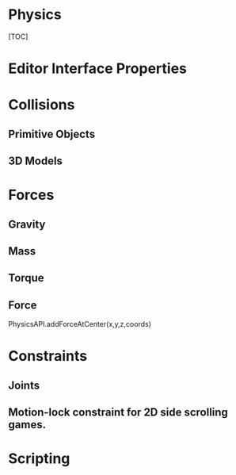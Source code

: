 <h1>Physics</h1>

[TOC]

# Editor Interface Properties

# Collisions

## Primitive Objects

## 3D Models

# Forces

## Gravity

## Mass

## Torque

## Force

PhysicsAPI.addForceAtCenter(x,y,z,coords)

# Constraints

## Joints

## Motion-lock constraint for 2D side scrolling games.

# Scripting
